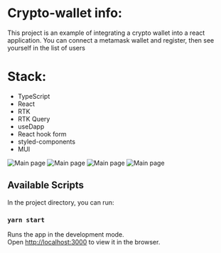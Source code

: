 # Crypto-wallet info:

This project is an example of integrating a crypto wallet into a react application. You can connect a metamask wallet and register, then see yourself in the list of users

# Stack:

- TypeScript
- React
- RTK
- RTK Query
- useDapp
- React hook form
- styled-components
- MUI

<image src="https://ltdfoto.ru/images/2023/03/10/SNIMOK-EKRANA-2023-03-10-121746.png" alt="Main page"/>
<image src="https://ltdfoto.ru/images/2023/03/10/SNIMOK-EKRANA-2023-03-10-121846.png" alt="Main page"/>
<image src="https://ltdfoto.ru/images/2023/03/10/SNIMOK-EKRANA-2023-03-10-121914.png" alt="Main page"/>
<image src="https://ltdfoto.ru/images/2023/03/10/SNIMOK-EKRANA-2023-03-10-121927.png" alt="Main page"/>

## Available Scripts

In the project directory, you can run:

### `yarn start`

Runs the app in the development mode.\
Open [http://localhost:3000](http://localhost:3000) to view it in the browser.